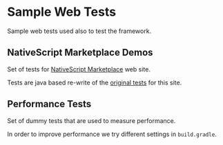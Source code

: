 # Sample Web Tests

Sample web tests used also to test the framework.

## NativeScript Marketplace Demos

Set of tests for [NativeScript Marketplace](https://market.nativescript.org/) web site.

Tests are java based re-write of the [original tests](https://github.com/NativeScript/marketplace-ui-tests) for this site.

## Performance Tests

Set of dummy tests that are used to measure performance. 

In order to improve performance we try different settings in `build.gradle`.
